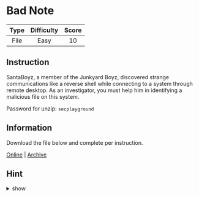 # Bad Note

| Type | Difficulty | Score |
| :--: | :--------: | :---: |
| File |    Easy    |  10   |

## Instruction

SantaBoyz, a member of the Junkyard Boyz, discovered strange communications like a
reverse shell while connecting to a system through remote desktop. As an investigator, you
must help him in identifying a malicious file on this system.

Password for unzip: `secplayground`

## Information

Download the file below and complete per instruction.

[Online](https://storage.googleapis.com/secplayground-event/merrychristmas2022/forensic/badnote_evidence.zip) | [Archive](badnote_evidence.zip)

## Hint

<details>
<summary>show</summary>
RDP Startup Programs
</details>
